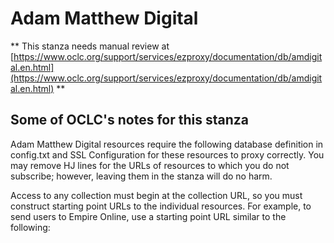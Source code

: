 # Adam Matthew Digital
** This stanza needs manual review at [https://www.oclc.org/support/services/ezproxy/documentation/db/amdigital.en.html](https://www.oclc.org/support/services/ezproxy/documentation/db/amdigital.en.html) **

## Some of OCLC's notes for this stanza

Adam Matthew Digital resources require the following database definition in config.txt and SSL Configuration for these resources to proxy correctly. You may remove HJ lines for the URLs of resources to which you do not subscribe; however, leaving them in the stanza will do no harm.

Access to any collection must begin at the collection URL, so you must construct starting point URLs to the individual resources. For example, to send users to Empire Online, use a starting point URL similar to the following:
